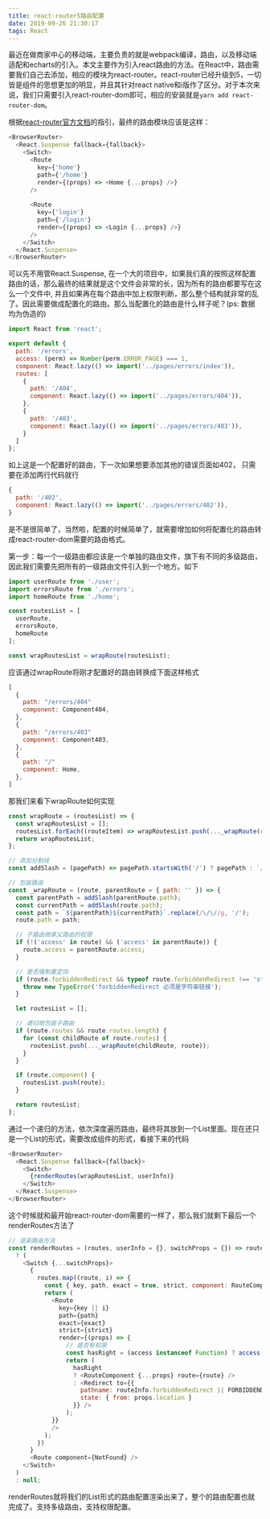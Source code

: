 ```yaml
---
title: react-router5路由配置
date: 2019-09-26 21:30:17
tags: React
---
```

最近在做商家中心的移动端，主要负责的就是webpack编译，路由，以及移动端适配和echarts的引入。本文主要作为引入react路由的方法。在React中，路由需要我们自己去添加，相应的模块为react-router。react-router已经升级到5，一切皆是组件的思想更加的明显，并且其针对react native和i版作了区分。对于本次来说，我们只需要引入react-router-dom即可，相应的安装就是``` yarn add react-router-dom ```。

根据[react-router官方文档](https://reacttraining.com/react-router/web/guides/quick-start)的指引，最终的路由模块应该是这样：

```js
<BrowserRouter>
  <React.Suspense fallback={fallback}>
    <Switch>
      <Route 
        key={'home'} 
        path={'/home'} 
        render={(props) => <Home {...props} />}
      />
      
      <Route 
        key={'login'} 
        path={'/login'} 
        render={(props) => <Login {...props} />}
      />
    </Switch>
  </React.Suspense>
</BrowserRouter>
```
可以先不用管React.Suspense, 在一个大的项目中，如果我们真的按照这样配置路由的话，那么最终的结果就是这个文件会非常的长，因为所有的路由都要写在这么一个文件中, 并且如果再在每个路由中加上权限判断，那么整个结构就非常的乱了。因此需要做成配置化的路由。那么当配置化的路由是什么样子呢？(ps: 数据均为伪造的)
```js
import React from 'react';

export default {
  path: '/errors',
  access: (perm) => Number(perm.ERROR_PAGE) === 1,
  component: React.lazy(() => import('../pages/errors/index')),
  routes: [
    {
      path: '/404',
      component: React.lazy(() => import('../pages/errors/404')),
    },
    {
      path: '/403',
      component: React.lazy(() => import('../pages/errors/403')),
    }
  ]
};
```

如上这是一个配置好的路由，下一次如果想要添加其他的错误页面如402， 只需要在添加两行代码就行

```js
{
  path: '/402',
  component: React.lazy(() => import('../pages/errors/402')),
}
```

是不是很简单了，当然啦，配置的时候简单了，就需要增加如何将配置化的路由转成react-router-dom需要的路由格式。

第一步：每一个一级路由都应该是一个单独的路由文件，旗下有不同的多级路由，因此我们需要先把所有的一级路由文件引入到一个地方。如下

```js
import userRoute from './user';
import errorsRoute from './errors';
import homeRoute from './home';

const routesList = [
  userRoute,
  errorsRoute,
  homeRoute
];

const wrapRoutesList = wrapRoute(routesList);
```

应该通过wrapRoute将刚才配置好的路由转换成下面这样格式

```js
[
  { 
    path: "/errors/404"
    component: Component404,
  },
  { 
    path: "/errors/403"
    component: Component403,
  },
  { 
    path: "/"
    component: Home,
  },
]
```

那我们来看下wrapRoute如何实现

```js
const wrapRoute = (routesList) => {
  const wrapRoutesList = [];
  routesList.forEach((routeItem) => wrapRoutesList.push(..._wrapRoute(routeItem)));
  return wrapRoutesList;
};

// 添加分割线
const addSlash = (pagePath) => pagePath.startsWith('/') ? pagePath : `/${pagePath}`;

// 包装路由
const _wrapRoute = (route, parentRoute = { path: '' }) => {
  const parentPath = addSlash(parentRoute.path);
  const currentPath = addSlash(route.path);
  const path = `${parentPath}${currentPath}`.replace(/\/\//g, '/');
  route.path = path;

  // 子路由继承父路由的权限
  if (!('access' in route) && ('access' in parentRoute)) {
    route.access = parentRoute.access;
  }

  // 是否强制重定向
  if (route.forbiddenRedirect && typeof route.forbiddenRedirect !== 'string') {
    throw new TypeError('forbiddenRedirect 必须是字符串链接');
  }

  let routesList = [];

  // 递归地包装子路由
  if (route.routes && route.routes.length) {
    for (const childRoute of route.routes) {
      routesList.push(..._wrapRoute(childRoute, route));
    }
  }

  if (route.component) {
    routesList.push(route);
  }

  return routesList;
};
```

通过一个递归的方法，依次深度遍历路由，最终将其放到一个List里面。现在还只是一个List的形式，需要改成组件的形式，看接下来的代码

```js
<BrowserRouter>
  <React.Suspense fallback={fallback}>
    <Switch>
      {renderRoutes(wrapRoutesList, userInfo)}
    </Switch>
  </React.Suspense>
</BrowserRouter>
```
这个时候就和最开始react-router-dom需要的一样了，那么我们就剩下最后一个renderRoutes方法了

```js
// 渲染路由方法
const renderRoutes = (routes, userInfo = {}, switchProps = {}) => routes
  ? (
    <Switch {...switchProps}>
      {
        routes.map((route, i) => {
          const { key, path, exact = true, strict, component: RouteComponent, access } = route;
          return (
            <Route
              key={key || i}
              path={path}
              exact={exact}
              strict={strict}
              render={(props) => {
                // 是否有权限
                const hasRight = (access instanceof Function) ? access(userInfo) : true;
                return (
                  hasRight
                  ? <RouteComponent {...props} route={route} />
                  : <Redirect to={{
                    pathname: routeInfo.forbiddenRedirect || FORBIDDEND_PAGE,
                    state: { from: props.location }
                  }} />
                );
            }}
            />
          );
        })
      }
      <Route component={NotFound} />
    </Switch>
  )
  : null;
```
renderRoutes就将我们的List形式的路由配置渲染出来了，整个的路由配置也就完成了。支持多级路由，支持权限配置。
